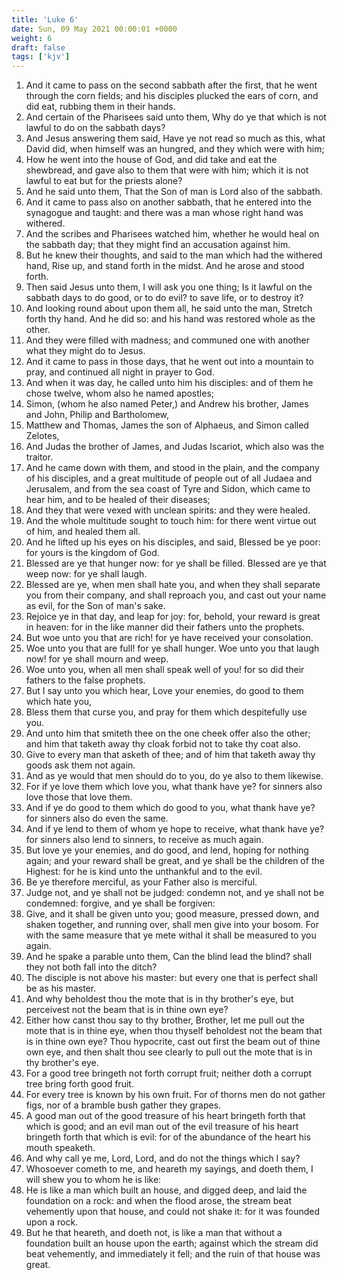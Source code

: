 ```yaml
---
title: 'Luke 6'
date: Sun, 09 May 2021 00:00:01 +0000
weight: 6
draft: false
tags: ['kjv'] 
---
```


1. And it came to pass on the second sabbath after the first, that he went through the corn fields; and his disciples plucked the ears of corn, and did eat, rubbing them in their hands.
2. And certain of the Pharisees said unto them, Why do ye that which is not lawful to do on the sabbath days?
3. And Jesus answering them said, Have ye not read so much as this, what David did, when himself was an hungred, and they which were with him;
4. How he went into the house of God, and did take and eat the shewbread, and gave also to them that were with him; which it is not lawful to eat but for the priests alone?
5. And he said unto them, That the Son of man is Lord also of the sabbath.
6. And it came to pass also on another sabbath, that he entered into the synagogue and taught: and there was a man whose right hand was withered.
7. And the scribes and Pharisees watched him, whether he would heal on the sabbath day; that they might find an accusation against him.
8. But he knew their thoughts, and said to the man which had the withered hand, Rise up, and stand forth in the midst. And he arose and stood forth.
9. Then said Jesus unto them, I will ask you one thing; Is it lawful on the sabbath days to do good, or to do evil? to save life, or to destroy it?
10. And looking round about upon them all, he said unto the man, Stretch forth thy hand. And he did so: and his hand was restored whole as the other.
11. And they were filled with madness; and communed one with another what they might do to Jesus.
12. And it came to pass in those days, that he went out into a mountain to pray, and continued all night in prayer to God.
13. And when it was day, he called unto him his disciples: and of them he chose twelve, whom also he named apostles;
14. Simon, (whom he also named Peter,) and Andrew his brother, James and John, Philip and Bartholomew,
15. Matthew and Thomas, James the son of Alphaeus, and Simon called Zelotes,
16. And Judas the brother of James, and Judas Iscariot, which also was the traitor.
17. And he came down with them, and stood in the plain, and the company of his disciples, and a great multitude of people out of all Judaea and Jerusalem, and from the sea coast of Tyre and Sidon, which came to hear him, and to be healed of their diseases;
18. And they that were vexed with unclean spirits: and they were healed.
19. And the whole multitude sought to touch him: for there went virtue out of him, and healed them all.
20. And he lifted up his eyes on his disciples, and said, Blessed be ye poor: for yours is the kingdom of God.
21. Blessed are ye that hunger now: for ye shall be filled. Blessed are ye that weep now: for ye shall laugh.
22. Blessed are ye, when men shall hate you, and when they shall separate you from their company, and shall reproach you, and cast out your name as evil, for the Son of man's sake.
23. Rejoice ye in that day, and leap for joy: for, behold, your reward is great in heaven: for in the like manner did their fathers unto the prophets.
24. But woe unto you that are rich! for ye have received your consolation.
25. Woe unto you that are full! for ye shall hunger. Woe unto you that laugh now! for ye shall mourn and weep.
26. Woe unto you, when all men shall speak well of you! for so did their fathers to the false prophets.
27. But I say unto you which hear, Love your enemies, do good to them which hate you,
28. Bless them that curse you, and pray for them which despitefully use you.
29. And unto him that smiteth thee on the one cheek offer also the other; and him that taketh away thy cloak forbid not to take thy coat also.
30. Give to every man that asketh of thee; and of him that taketh away thy goods ask them not again.
31. And as ye would that men should do to you, do ye also to them likewise.
32. For if ye love them which love you, what thank have ye? for sinners also love those that love them.
33. And if ye do good to them which do good to you, what thank have ye? for sinners also do even the same.
34. And if ye lend to them of whom ye hope to receive, what thank have ye? for sinners also lend to sinners, to receive as much again.
35. But love ye your enemies, and do good, and lend, hoping for nothing again; and your reward shall be great, and ye shall be the children of the Highest: for he is kind unto the unthankful and to the evil.
36. Be ye therefore merciful, as your Father also is merciful.
37. Judge not, and ye shall not be judged: condemn not, and ye shall not be condemned: forgive, and ye shall be forgiven:
38. Give, and it shall be given unto you; good measure, pressed down, and shaken together, and running over, shall men give into your bosom. For with the same measure that ye mete withal it shall be measured to you again.
39. And he spake a parable unto them, Can the blind lead the blind? shall they not both fall into the ditch?
40. The disciple is not above his master: but every one that is perfect shall be as his master.
41. And why beholdest thou the mote that is in thy brother's eye, but perceivest not the beam that is in thine own eye?
42. Either how canst thou say to thy brother, Brother, let me pull out the mote that is in thine eye, when thou thyself beholdest not the beam that is in thine own eye? Thou hypocrite, cast out first the beam out of thine own eye, and then shalt thou see clearly to pull out the mote that is in thy brother's eye.
43. For a good tree bringeth not forth corrupt fruit; neither doth a corrupt tree bring forth good fruit.
44. For every tree is known by his own fruit. For of thorns men do not gather figs, nor of a bramble bush gather they grapes.
45. A good man out of the good treasure of his heart bringeth forth that which is good; and an evil man out of the evil treasure of his heart bringeth forth that which is evil: for of the abundance of the heart his mouth speaketh.
46. And why call ye me, Lord, Lord, and do not the things which I say?
47. Whosoever cometh to me, and heareth my sayings, and doeth them, I will shew you to whom he is like:
48. He is like a man which built an house, and digged deep, and laid the foundation on a rock: and when the flood arose, the stream beat vehemently upon that house, and could not shake it: for it was founded upon a rock.
49. But he that heareth, and doeth not, is like a man that without a foundation built an house upon the earth; against which the stream did beat vehemently, and immediately it fell; and the ruin of that house was great.
